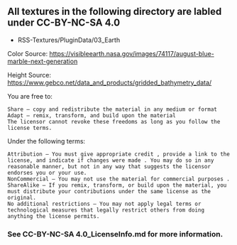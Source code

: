 ## All textures in the following directory are labled under CC-BY-NC-SA 4.0
- RSS-Textures/PluginData/03_Earth

Color Source: https://visibleearth.nasa.gov/images/74117/august-blue-marble-next-generation

Height Source: https://www.gebco.net/data_and_products/gridded_bathymetry_data/

 You are free to:

    Share — copy and redistribute the material in any medium or format
    Adapt — remix, transform, and build upon the material
    The licensor cannot revoke these freedoms as long as you follow the license terms.

 Under the following terms:

    Attribution — You must give appropriate credit , provide a link to the license, and indicate if changes were made . You may do so in any reasonable manner, but not in any way that suggests the licensor endorses you or your use.
    NonCommercial — You may not use the material for commercial purposes .
    ShareAlike — If you remix, transform, or build upon the material, you must distribute your contributions under the same license as the original.
    No additional restrictions — You may not apply legal terms or technological measures that legally restrict others from doing anything the license permits.

### See CC-BY-NC-SA 4.0_LicenseInfo.md for more information.

